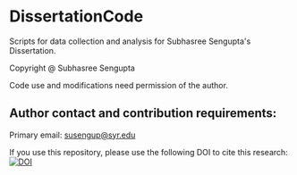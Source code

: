 # DissertationCode
Scripts for data collection and analysis for Subhasree Sengupta's Dissertation.

Copyright @ Subhasree Sengupta

Code use and modifications need permission of the author.

## Author contact and contribution requirements: 

Primary email: susengup@syr.edu

If you use this repository, please use the following DOI to cite this research: [![DOI](https://zenodo.org/badge/576299886.svg)](https://zenodo.org/badge/latestdoi/576299886)
